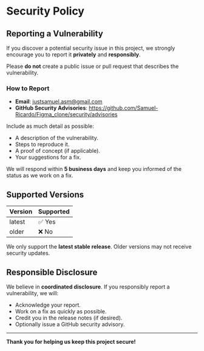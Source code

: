 # Security Policy

## Reporting a Vulnerability

If you discover a potential security issue in this project, we strongly encourage you to report it **privately** and **responsibly**.

Please **do not** create a public issue or pull request that describes the vulnerability.

### How to Report

- **Email**: justsamuel.asm@gmail.com 
- **GitHub Security Advisories**: https://github.com/Samuel-Ricardo/Figma_clone/security/advisories

Include as much detail as possible:
- A description of the vulnerability.
- Steps to reproduce it.
- A proof of concept (if applicable).
- Your suggestions for a fix.

We will respond within **5 business days** and keep you informed of the status as we work on a fix.

## Supported Versions

| Version | Supported         |
|---------|-------------------|
| latest  | ✅ Yes             |
| older   | ❌ No              |

We only support the **latest stable release**. Older versions may not receive security updates.

## Responsible Disclosure

We believe in **coordinated disclosure**. If you responsibly report a vulnerability, we will:
- Acknowledge your report.
- Work on a fix as quickly as possible.
- Credit you in the release notes (if desired).
- Optionally issue a GitHub security advisory.

---

**Thank you for helping us keep this project secure!**

